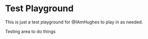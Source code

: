 # Test Playground
This is just a test playground for @IAmHughes to play in as needed.

Testing area to do things

